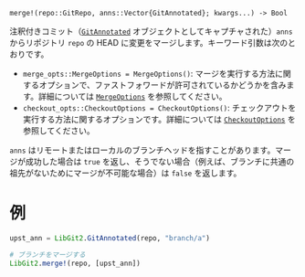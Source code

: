 ```
merge!(repo::GitRepo, anns::Vector{GitAnnotated}; kwargs...) -> Bool
```

注釈付きコミット（[`GitAnnotated`](@ref) オブジェクトとしてキャプチャされた）`anns` からリポジトリ `repo` の HEAD に変更をマージします。キーワード引数は次のとおりです。

  * `merge_opts::MergeOptions = MergeOptions()`: マージを実行する方法に関するオプションで、ファストフォワードが許可されているかどうかを含みます。詳細については [`MergeOptions`](@ref) を参照してください。
  * `checkout_opts::CheckoutOptions = CheckoutOptions()`: チェックアウトを実行する方法に関するオプションです。詳細については [`CheckoutOptions`](@ref) を参照してください。

`anns` はリモートまたはローカルのブランチヘッドを指すことがあります。マージが成功した場合は `true` を返し、そうでない場合（例えば、ブランチに共通の祖先がないためにマージが不可能な場合）は `false` を返します。

# 例

```julia
upst_ann = LibGit2.GitAnnotated(repo, "branch/a")

# ブランチをマージする
LibGit2.merge!(repo, [upst_ann])
```
